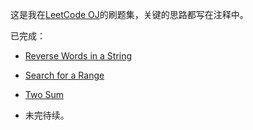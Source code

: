 这是我在[LeetCode OJ](https://oj.leetcode.com/ "LeetCode OJ")的刷题集，关键的思路都写在注释中。

已完成：

 - [Reverse Words in a String](https://oj.leetcode.com/submissions/detail/10373404/ "Reverse Words in a String")

 - [Search for a Range](https://oj.leetcode.com/problems/search-for-a-range/ "Search for a Range")

 - [Two Sum](https://oj.leetcode.com/problems/two-sum/ "Two Sum")

 - 未完待续。
